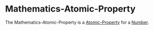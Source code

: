 # Mathematics-Atomic-Property

The Mathematics-Atomic-Property is a [Atomic-Property](60085.md) for a [Number](60000.md).